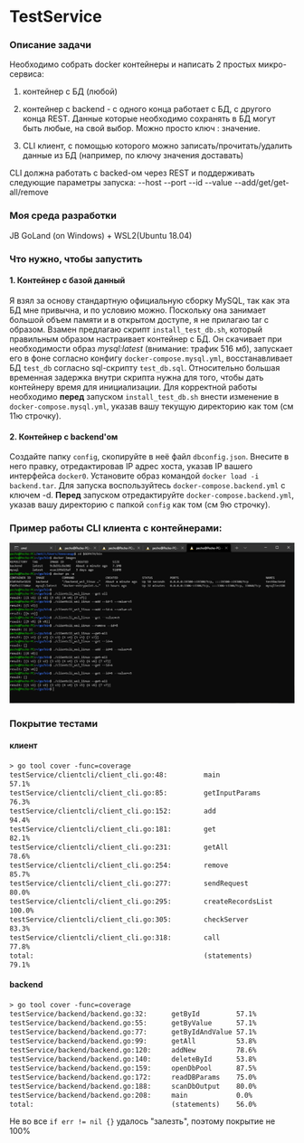 # TestService

### Описание задачи

Необходимо собрать docker контейнеры и написать 2 простых микро-сервиса:

1) контейнер с БД (любой)

2) контейнер с backend - с одного конца работает с БД, с другого конца REST. Данные которые необходимо сохранять в БД могут быть любые, на свой выбор. Можно просто ключ : значение.

3) CLI клиент, с помощью которого можно записать/прочитать/удалить данные из БД (например, по ключу значения доставать)

CLI должна работать с backed-ом через REST и поддерживать следующие параметры запуска: --host --port --id --value --add/get/get-all/remove

### Моя среда разработки

JB GoLand (on Windows) + WSL2(Ubuntu 18.04)

### Что нужно, чтобы запустить

#### 1. Контейнер с базой данный

Я взял за основу стандартную официальную сборку MySQL, так как эта БД мне привычна, и по условию можно. Поскольку она занимает большой объем памяти и в открытом доступе, я не прилагаю tar с образом. Взамен предлагаю скрипт `install_test_db.sh`, который правильным образом настраивает контейнер с БД. 
Он скачивает при необходимости образ *mysql:latest* (внимание: трафик 516 мб), запускает его в фоне согласно конфигу `docker-compose.mysql.yml`, восстанавливает БД `test_db` согласно sql-скрипту `test_db.sql`. Относительно большая временная задержка внутри скрипта нужна для того, чтобы дать контейнеру время для инициализации.
Для корректной работы необходимо **перед** запуском `install_test_db.sh` внести изменение в `docker-compose.mysql.yml`, указав вашу текущую директорию как том (см 11ю строчку). 

#### 2. Контейнер с backend'ом

Создайте папку `config`, скопируйте в неё файл `dbconfig.json`. Внесите в него правку, отредактировав IP адрес хоста, указав IP вашего интерфейса `docker0`.
Установите образ командой `docker load -i backend.tar`. Для запуска воспользуйтесь `docker-compose.backend.yml` с ключем -d. **Перед** запуском отредактируйте `docker-compose.backend.yml`, указав вашу  директорию с папкой  `config` как том (см 9ю строчку). 

### Пример работы CLI клиента с контейнерами:

![test run](./scrn1.png)

### Покрытие тестами

#### клиент

```
> go tool cover -func=coverage
testService/clientcli/client_cli.go:48:         main                    57.1%
testService/clientcli/client_cli.go:85:         getInputParams          76.3%
testService/clientcli/client_cli.go:152:        add                     94.4%
testService/clientcli/client_cli.go:181:        get                     82.1%
testService/clientcli/client_cli.go:231:        getAll                  78.6%
testService/clientcli/client_cli.go:254:        remove                  85.7%
testService/clientcli/client_cli.go:277:        sendRequest             80.0%
testService/clientcli/client_cli.go:295:        createRecordsList       100.0%
testService/clientcli/client_cli.go:305:        checkServer             83.3%
testService/clientcli/client_cli.go:318:        call                    77.8%
total:                                          (statements)            79.1%
```

#### backend

```
> go tool cover -func=coverage
testService/backend/backend.go:32:      getById         57.1%
testService/backend/backend.go:55:      getByValue      57.1%
testService/backend/backend.go:77:      getByIdAndValue 57.1%
testService/backend/backend.go:99:      getAll          53.8%
testService/backend/backend.go:120:     addNew          78.6%
testService/backend/backend.go:140:     deleteById      53.8%
testService/backend/backend.go:159:     openDbPool      87.5%
testService/backend/backend.go:172:     readDBParams    75.0%
testService/backend/backend.go:188:     scanDbOutput    80.0%
testService/backend/backend.go:208:     main            0.0%
total:                                  (statements)    56.0%

```

Не во все `if err != nil {}` удалось "залезть", поэтому покрытие не 100%
